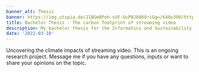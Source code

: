 ```yaml
---
banner_alt: Thesis
banner: https://img.utopia.de/2IBGm8Poh-sUF-UcPNJb86OriGg=/640x300/https://utopia.de/app/uploads/2021/07/streaming-dienste-klima-netflix-musik-pb-mohamedhassan-190722-1280x720.jpg
title: Bachelor Thesis - The carbon footprint of streaming video
description: My bachelor thesis for the Informatics and Sustainability Research Group at the University of Zurich.
date: '2022-03-10'
---
```


Uncovering the climate impacts of streaming video. This is an ongoing research project. Message me if you have any questions, inputs or want to share your opinions on the topic.